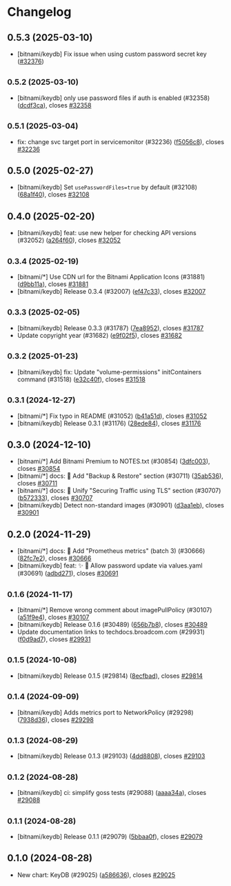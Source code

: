 # Changelog

## 0.5.3 (2025-03-10)

* [bitnami/keydb] Fix issue when using custom password secret key ([#32376](https://github.com/bitnami/charts/pull/32376))

## <small>0.5.2 (2025-03-10)</small>

* [bitnami/keydb] only use password files if auth is enabled (#32358) ([dcdf3ca](https://github.com/bitnami/charts/commit/dcdf3caf48f91f1055b6e124ed2b62611a599c26)), closes [#32358](https://github.com/bitnami/charts/issues/32358)

## <small>0.5.1 (2025-03-04)</small>

* fix: change svc target port in servicemonitor (#32236) ([f5056c8](https://github.com/bitnami/charts/commit/f5056c8b66d7d83574c446d3779704b9a84c7b3c)), closes [#32236](https://github.com/bitnami/charts/issues/32236)

## 0.5.0 (2025-02-27)

* [bitnami/keydb] Set `usePasswordFiles=true` by default (#32108) ([68a1f40](https://github.com/bitnami/charts/commit/68a1f4048a6aac040a9a6567508bddf8bbe061a6)), closes [#32108](https://github.com/bitnami/charts/issues/32108)

## 0.4.0 (2025-02-20)

* [bitnami/keydb] feat: use new helper for checking API versions (#32052) ([a264f60](https://github.com/bitnami/charts/commit/a264f60d384378ba60508d4431a2412991282633)), closes [#32052](https://github.com/bitnami/charts/issues/32052)

## <small>0.3.4 (2025-02-19)</small>

* [bitnami/*] Use CDN url for the Bitnami Application Icons (#31881) ([d9bb11a](https://github.com/bitnami/charts/commit/d9bb11a9076b9bfdcc70ea022c25ef50e9713657)), closes [#31881](https://github.com/bitnami/charts/issues/31881)
* [bitnami/keydb] Release 0.3.4 (#32007) ([ef47c33](https://github.com/bitnami/charts/commit/ef47c33b9933fe9404ac26c535aec9b4c4fdfd15)), closes [#32007](https://github.com/bitnami/charts/issues/32007)

## <small>0.3.3 (2025-02-05)</small>

* [bitnami/keydb] Release 0.3.3 (#31787) ([7ea8952](https://github.com/bitnami/charts/commit/7ea89524304a34a8e52e495abb055c44df3b7c18)), closes [#31787](https://github.com/bitnami/charts/issues/31787)
* Update copyright year (#31682) ([e9f02f5](https://github.com/bitnami/charts/commit/e9f02f5007068751f7eb2270fece811e685c99b6)), closes [#31682](https://github.com/bitnami/charts/issues/31682)

## <small>0.3.2 (2025-01-23)</small>

* [bitnami/keydb] fix: Update "volume-permissions" initContainers command (#31518) ([e32c40f](https://github.com/bitnami/charts/commit/e32c40fa9eb7578f4b040cf3061cb97de58d9e9d)), closes [#31518](https://github.com/bitnami/charts/issues/31518)

## <small>0.3.1 (2024-12-27)</small>

* [bitnami/*] Fix typo in README (#31052) ([b41a51d](https://github.com/bitnami/charts/commit/b41a51d1bd04841fc108b78d3b8357a5292771c8)), closes [#31052](https://github.com/bitnami/charts/issues/31052)
* [bitnami/keydb] Release 0.3.1 (#31176) ([28ede84](https://github.com/bitnami/charts/commit/28ede84eddc77f9a87e4197bd0067e8e42178649)), closes [#31176](https://github.com/bitnami/charts/issues/31176)

## 0.3.0 (2024-12-10)

* [bitnami/*] Add Bitnami Premium to NOTES.txt (#30854) ([3dfc003](https://github.com/bitnami/charts/commit/3dfc00376df6631f0ce54b8d440d477f6caa6186)), closes [#30854](https://github.com/bitnami/charts/issues/30854)
* [bitnami/*] docs: :memo: Add "Backup & Restore" section (#30711) ([35ab536](https://github.com/bitnami/charts/commit/35ab5363741e7548f4076f04da6e62d10153c60c)), closes [#30711](https://github.com/bitnami/charts/issues/30711)
* [bitnami/*] docs: :memo: Unify "Securing Traffic using TLS" section (#30707) ([b572333](https://github.com/bitnami/charts/commit/b57233336e4fe9af928ecb4f2a5f334011efb1bc)), closes [#30707](https://github.com/bitnami/charts/issues/30707)
* [bitnami/keydb] Detect non-standard images (#30901) ([d3aa1eb](https://github.com/bitnami/charts/commit/d3aa1eb305efd414b84ecaf25a227d345a7403aa)), closes [#30901](https://github.com/bitnami/charts/issues/30901)

## 0.2.0 (2024-11-29)

* [bitnami/*] docs: :memo: Add "Prometheus metrics" (batch 3) (#30666) ([82fc7e2](https://github.com/bitnami/charts/commit/82fc7e2fc12e2648ed22069942203c02bf5d4cc6)), closes [#30666](https://github.com/bitnami/charts/issues/30666)
* [bitnami/keydb] feat: :sparkles: :memo: Allow password update via values.yaml (#30691) ([adbd271](https://github.com/bitnami/charts/commit/adbd27134af8251569b8f463cf4d663d31f3b74d)), closes [#30691](https://github.com/bitnami/charts/issues/30691)

## <small>0.1.6 (2024-11-17)</small>

* [bitnami/*] Remove wrong comment about imagePullPolicy (#30107) ([a51f9e4](https://github.com/bitnami/charts/commit/a51f9e4bb0fbf77199512d35de7ac8abe055d026)), closes [#30107](https://github.com/bitnami/charts/issues/30107)
* [bitnami/keydb] Release 0.1.6 (#30489) ([656b7b8](https://github.com/bitnami/charts/commit/656b7b8735d4b9c966bcfcde17fcbc83bf569c1e)), closes [#30489](https://github.com/bitnami/charts/issues/30489)
* Update documentation links to techdocs.broadcom.com (#29931) ([f0d9ad7](https://github.com/bitnami/charts/commit/f0d9ad78f39f633d275fc576d32eae78ded4d0b8)), closes [#29931](https://github.com/bitnami/charts/issues/29931)

## <small>0.1.5 (2024-10-08)</small>

* [bitnami/keydb] Release 0.1.5 (#29814) ([8ecfbad](https://github.com/bitnami/charts/commit/8ecfbadb2b93576772fd134aeedcb13ad20221d2)), closes [#29814](https://github.com/bitnami/charts/issues/29814)

## <small>0.1.4 (2024-09-09)</small>

* [bitnami/keydb] Adds metrics port to NetworkPolicy (#29298) ([7938d36](https://github.com/bitnami/charts/commit/7938d364b49c5ce80c135dc0d920a207782225e2)), closes [#29298](https://github.com/bitnami/charts/issues/29298)

## <small>0.1.3 (2024-08-29)</small>

* [bitnami/keydb] Release 0.1.3 (#29103) ([4dd8808](https://github.com/bitnami/charts/commit/4dd8808ba0bea3f82ea3602825117b5eefa53b5a)), closes [#29103](https://github.com/bitnami/charts/issues/29103)

## <small>0.1.2 (2024-08-28)</small>

* [bitnami/keydb] ci: simplify goss tests (#29088) ([aaaa34a](https://github.com/bitnami/charts/commit/aaaa34a32a6d1ead3f7c1be0c64ce2ba432d4870)), closes [#29088](https://github.com/bitnami/charts/issues/29088)

## <small>0.1.1 (2024-08-28)</small>

* [bitnami/keydb] Release 0.1.1 (#29079) ([5bbaa0f](https://github.com/bitnami/charts/commit/5bbaa0f47f562b11a55c273c8ec69c86204a0093)), closes [#29079](https://github.com/bitnami/charts/issues/29079)

## 0.1.0 (2024-08-28)

* New chart: KeyDB (#29025) ([a586636](https://github.com/bitnami/charts/commit/a586636e90119a39221a45f61af9b109ae7d89c1)), closes [#29025](https://github.com/bitnami/charts/issues/29025)
